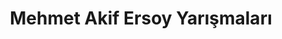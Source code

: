 ---
layout: all
headline: "Mehmet Akif Ersoy Yarışmaları"
title: "Mehmet Akif Ersoy Yarışmaları"
key: "mehmet akif ersoy"
description: "Mehmet Akif Ersoy adına düzenlenen edebiyat yarışmalarıdır"
permalink: "mehmet-akif-ersoy-yarismalari/"
---